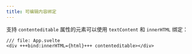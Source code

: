 ```yaml
---
title: 可编辑内容绑定
---
```


支持 `contenteditable` 属性的元素可以使用 `textContent` 和 `innerHTML` 绑定：

```svelte
/// file: App.svelte
<div +++bind:innerHTML={html}+++ contenteditable></div>
```
